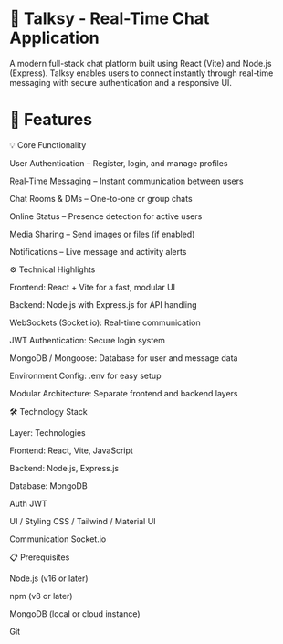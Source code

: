 # 💬 Talksy - Real-Time Chat Application

A modern full-stack chat platform built using React (Vite) and Node.js (Express).
Talksy enables users to connect instantly through real-time messaging with secure authentication and a responsive UI.

# 🚀 Features

💡 Core Functionality

User Authentication – Register, login, and manage profiles

Real-Time Messaging – Instant communication between users

Chat Rooms & DMs – One-to-one or group chats

Online Status – Presence detection for active users

Media Sharing – Send images or files (if enabled)

Notifications – Live message and activity alerts

⚙️ Technical Highlights

Frontend: React + Vite for a fast, modular UI

Backend: Node.js with Express.js for API handling

WebSockets (Socket.io): Real-time communication

JWT Authentication: Secure login system

MongoDB / Mongoose: Database for user and message data

Environment Config: .env for easy setup

Modular Architecture: Separate frontend and backend layers

🛠️ Technology Stack

Layer:	Technologies

Frontend:	React, Vite, JavaScript

Backend:	Node.js, Express.js

Database:	MongoDB

Auth	JWT

UI / Styling	CSS / Tailwind / Material UI

Communication	Socket.io

📋 Prerequisites

Node.js (v16 or later)

npm (v8 or later)

MongoDB (local or cloud instance)

Git

